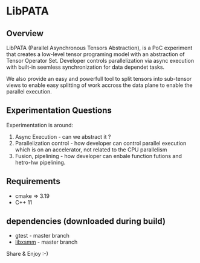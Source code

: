 # LibPATA

## Overview
LibPATA (Parallel Asynchronous Tensors Abstraction), is a PoC experiment that creates a low-level tensor programing model with an abstraction of Tensor Operator Set. 
Developer controls parallelization via async execution with built-in seemless synchronization for data dependet tasks.

We also provide an easy and powerfull tool to split tensors into sub-tensor views to enable easy splitting of work accross the data plane to enable the parallel execution.

## Experimentation Questions
Experimentation is around:
1. Async Execution - can we abstract it ?
2. Parallelization control - how developer can control parallel execution which is on an accelerator, not related to the CPU parallelism
3. Fusion, pipelining - how developer can enbale function futions and hetro-hw pipelining.

## Requirements 

- cmake => 3.19
- C++ 11

## dependencies (downloaded during build)
- gtest - master branch
- [libxsmm](https://github.com/hfp/libxsmm.git) - master branch



Share & Enjoy :-)



